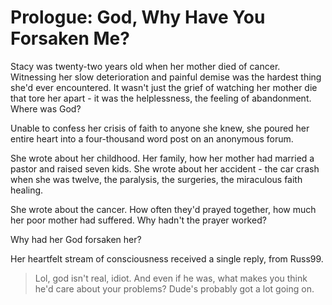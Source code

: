 # Prologue: God, Why Have You Forsaken Me?

Stacy was twenty-two years old when her mother died of cancer. Witnessing her slow deterioration and painful demise was the hardest thing she'd ever encountered. It wasn't just the grief of watching her mother die that tore her apart - it was the helplessness, the feeling of abandonment. Where was God?

Unable to confess her crisis of faith to anyone she knew, she poured her entire heart into a four-thousand word post on an anonymous forum.

She wrote about her childhood. Her family, how her mother had married a pastor and raised seven kids. She wrote about her accident - the car crash when she was twelve, the paralysis, the surgeries, the miraculous faith healing.

She wrote about the cancer. How often they'd prayed together, how much her poor mother had suffered. Why hadn't the prayer worked?

Why had her God forsaken her?

Her heartfelt stream of consciousness received a single reply, from Russ99.

> Lol, god isn't real, idiot. And even if he was, what makes you think he'd care about your problems? Dude's probably got a lot going on.
